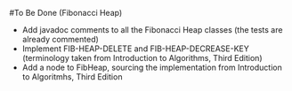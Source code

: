 #To Be Done (Fibonacci Heap)

- Add javadoc comments to all the Fibonacci Heap classes (the tests are already commented)
- Implement FIB-HEAP-DELETE and FIB-HEAP-DECREASE-KEY (terminology taken from Introduction to Algorithms, Third Edition)
- Add a node to FibHeap, sourcing the implementation from Introduction to Algoritmhs, Third Edition
